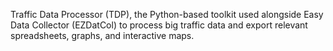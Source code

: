Traffic Data Processor (TDP), the Python-based toolkit used alongside Easy Data Collector (EZDatCol) to process big traffic data and export relevant spreadsheets, graphs, and interactive maps.